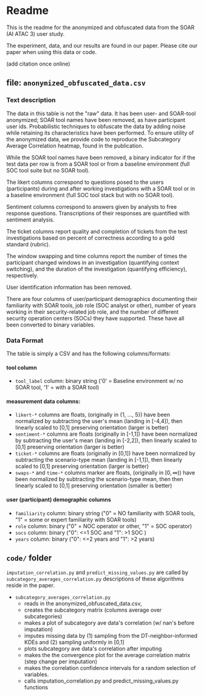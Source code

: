 # Readme
This is the readme for the anonymized and obfuscated data from the SOAR (AI ATAC 3) user study.

The experiment, data, and our results are found in our paper. Please cite our paper when using this data or code.

(add citation once online)




## file: `anonymized_obfuscated_data.csv`

### Text description
The data in this table is not the "raw" data. It has been user- and SOAR-tool anonymized; SOAR tool names have been removed, as have participant user ids. Probabilistic techniques to obfuscate the data by adding noise while retaining its characteristics have been performed. To ensure utility of the anonymized data, we provide code to reproduce the Subcategory Average Correlation heatmap, found in the publication.

While the SOAR tool names have been removed,  a binary indicator for if the test data per row is from a SOAR tool or from a baseline environment (full SOC tool suite but no SOAR tool).

The likert columns correspond to questions posed to the users (participants) during and after working investigations with a SOAR tool or in a baseline environment (full SOC tool stack but with no SOAR tool).

Sentiment columns correspond to answers given by analysts to free response questions. Transcriptions of their responses are quantified with sentiment analysis.

The ticket columns report quality and completion of tickets from the test investigations based on percent of correctness according to a gold standard (rubric).

The window swapping and time columns report the number of times the participant changed windows in an investigation (quantifying context switching), and the duration of the investigation (quantifying efficiency), respectively.

User identification information has been removed.

There are four columns of user/participant demographics documenting their familiarity with SOAR tools, job role (SOC analyst or other), number of years working in their security-related job role, and the number of different security operation centers (SOCs) they have supported. These have all been converted to binary variables.


### Data Format
The table is simply a CSV and has the following columns/formats:

#### tool column
- `tool_label` column: binary string ('0' = Baseline environment w/ no SOAR tool, '1' = with a SOAR tool)

#### measurement data columns:
- `likert-*` columns are floats, (originally in {1, ..., 5}) have been normalized by subtracting the user's mean (landing in [-4,4]), then linearly scaled to [0,1] preserving orientation (larger is better)
- `sentiment-*` columns are floats (originally in [-1,1]) have been normalized by subtracting the user's mean (landing in [-2,2]), then linearly scaled to [0,1] preserving orientation (larger is better)
- `ticket-*` columns are floats (originally in [0,1]) have been normalized by subtracting the scenario-type mean (landing in [-1,1]), then linearly scaled to [0,1] preserving orientation (larger is better)
- `swaps-*` and `time-*` columns marker are floats, (originally in $[0, \infty)$) have been normalized by subtracting the scenario-type mean, then then linearly scaled to [0,1] preserving orientation (smaller is better)

#### user (participant) demographic columns
- `familiarity` column: binary string ("0" = NO familiarity with SOAR tools, "1" = some or expert familiarity with SOAR tools)
- `role` column: binary ("0" = NOC operator or other, "1" = SOC operator)
- `socs` column: binary ("0": <=1 SOC and "1": >1 SOC )
- `years` column: binary ("0": <=2 years and "1": >2 years)


## `code/` folder
`imputation_correlation.py` and `predict_missing_values.py` are called by `subcategory_averages_correlation.py`
descriptions of these algorithms reside in the paper.

- `subcategory_averages_correlation.py`
    - reads in the anonymized_obfuscated_data.csv,
    - creates the subcategory matrix (columns average over subcategories)
    - makes a plot of subcategory ave data's correlation (w/ nan's before imputation)
    - imputes missing data by (1) sampling from the DT-neighbor-informed KDEs and (2) sampling uniformly in [0,1]
    - plots subcategory ave data's correlation after imputing
    - makes the the convergence plot for the average correlation matrix (step change per imputation)
    - makes the correlation confidence intervals for a random selection of variables.
    - calls imputation_correlation.py and predict_missing_values.py functions
